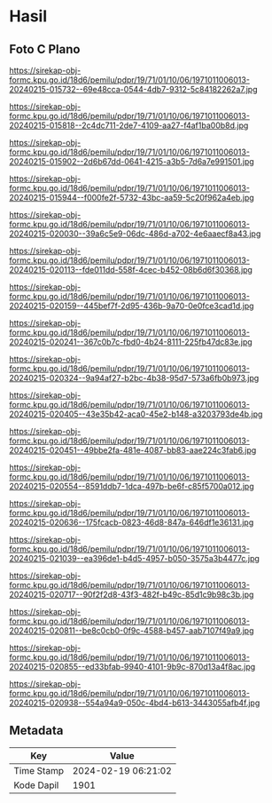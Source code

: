 # Hasil

## Foto C Plano

https://sirekap-obj-formc.kpu.go.id/18d6/pemilu/pdpr/19/71/01/10/06/1971011006013-20240215-015732--69e48cca-0544-4db7-9312-5c84182262a7.jpg

https://sirekap-obj-formc.kpu.go.id/18d6/pemilu/pdpr/19/71/01/10/06/1971011006013-20240215-015818--2c4dc711-2de7-4109-aa27-f4af1ba00b8d.jpg

https://sirekap-obj-formc.kpu.go.id/18d6/pemilu/pdpr/19/71/01/10/06/1971011006013-20240215-015902--2d6b67dd-0641-4215-a3b5-7d6a7e991501.jpg

https://sirekap-obj-formc.kpu.go.id/18d6/pemilu/pdpr/19/71/01/10/06/1971011006013-20240215-015944--f000fe2f-5732-43bc-aa59-5c20f962a4eb.jpg

https://sirekap-obj-formc.kpu.go.id/18d6/pemilu/pdpr/19/71/01/10/06/1971011006013-20240215-020030--39a6c5e9-06dc-486d-a702-4e6aaecf8a43.jpg

https://sirekap-obj-formc.kpu.go.id/18d6/pemilu/pdpr/19/71/01/10/06/1971011006013-20240215-020113--fde011dd-558f-4cec-b452-08b6d6f30368.jpg

https://sirekap-obj-formc.kpu.go.id/18d6/pemilu/pdpr/19/71/01/10/06/1971011006013-20240215-020159--445bef7f-2d95-436b-9a70-0e0fce3cad1d.jpg

https://sirekap-obj-formc.kpu.go.id/18d6/pemilu/pdpr/19/71/01/10/06/1971011006013-20240215-020241--367c0b7c-fbd0-4b24-8111-225fb47dc83e.jpg

https://sirekap-obj-formc.kpu.go.id/18d6/pemilu/pdpr/19/71/01/10/06/1971011006013-20240215-020324--9a94af27-b2bc-4b38-95d7-573a6fb0b973.jpg

https://sirekap-obj-formc.kpu.go.id/18d6/pemilu/pdpr/19/71/01/10/06/1971011006013-20240215-020405--43e35b42-aca0-45e2-b148-a3203793de4b.jpg

https://sirekap-obj-formc.kpu.go.id/18d6/pemilu/pdpr/19/71/01/10/06/1971011006013-20240215-020451--49bbe2fa-481e-4087-bb83-aae224c3fab6.jpg

https://sirekap-obj-formc.kpu.go.id/18d6/pemilu/pdpr/19/71/01/10/06/1971011006013-20240215-020554--8591ddb7-1dca-497b-be6f-c85f5700a012.jpg

https://sirekap-obj-formc.kpu.go.id/18d6/pemilu/pdpr/19/71/01/10/06/1971011006013-20240215-020636--175fcacb-0823-46d8-847a-646df1e36131.jpg

https://sirekap-obj-formc.kpu.go.id/18d6/pemilu/pdpr/19/71/01/10/06/1971011006013-20240215-021039--ea396de1-b4d5-4957-b050-3575a3b4477c.jpg

https://sirekap-obj-formc.kpu.go.id/18d6/pemilu/pdpr/19/71/01/10/06/1971011006013-20240215-020717--90f2f2d8-43f3-482f-b49c-85d1c9b98c3b.jpg

https://sirekap-obj-formc.kpu.go.id/18d6/pemilu/pdpr/19/71/01/10/06/1971011006013-20240215-020811--be8c0cb0-0f9c-4588-b457-aab7107f49a9.jpg

https://sirekap-obj-formc.kpu.go.id/18d6/pemilu/pdpr/19/71/01/10/06/1971011006013-20240215-020855--ed33bfab-9940-4101-9b9c-870d13a4f8ac.jpg

https://sirekap-obj-formc.kpu.go.id/18d6/pemilu/pdpr/19/71/01/10/06/1971011006013-20240215-020938--554a94a9-050c-4bd4-b613-3443055afb4f.jpg


## Metadata

| Key        | Value               |
| ---------- | ------------------- |
| Time Stamp | 2024-02-19 06:21:02 |
| Kode Dapil | 1901                |



